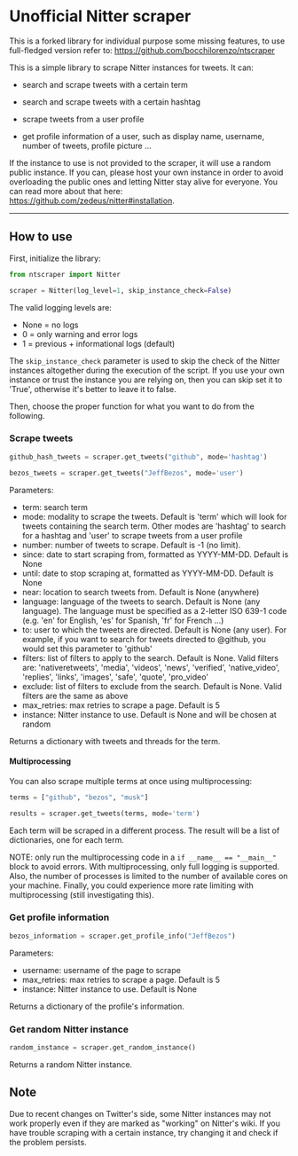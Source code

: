 # Unofficial Nitter scraper


This is a forked library for individual purpose some missing features, to use full-fledged version refer to:
https://github.com/bocchilorenzo/ntscraper


This is a simple library to scrape Nitter instances for tweets. It can:

- search and scrape tweets with a certain term

- search and scrape tweets with a certain hashtag

- scrape tweets from a user profile

- get profile information of a user, such as display name, username, number of tweets, profile picture ...

If the instance to use is not provided to the scraper, it will use a random public instance. If you can, please host your own instance in order to avoid overloading the public ones and letting Nitter stay alive for everyone. You can read more about that here: https://github.com/zedeus/nitter#installation.

---

## How to use

First, initialize the library:

```python
from ntscraper import Nitter

scraper = Nitter(log_level=1, skip_instance_check=False)
```
The valid logging levels are:
- None = no logs
- 0 = only warning and error logs
- 1 = previous + informational logs (default)

The `skip_instance_check` parameter is used to skip the check of the Nitter instances altogether during the execution of the script. If you use your own instance or trust the instance you are relying on, then you can skip set it to 'True', otherwise it's better to leave it to false.

Then, choose the proper function for what you want to do from the following.

### Scrape tweets

```python
github_hash_tweets = scraper.get_tweets("github", mode='hashtag')

bezos_tweets = scraper.get_tweets("JeffBezos", mode='user')
```

Parameters:
- term: search term
- mode: modality to scrape the tweets. Default is 'term' which will look for tweets containing the search term. Other modes are 'hashtag' to search for a hashtag and 'user' to scrape tweets from a user profile
- number: number of tweets to scrape. Default is -1 (no limit).
- since: date to start scraping from, formatted as YYYY-MM-DD. Default is None
- until: date to stop scraping at, formatted as YYYY-MM-DD. Default is None
- near: location to search tweets from. Default is None (anywhere)
- language: language of the tweets to search. Default is None (any language). The language must be specified as a 2-letter ISO 639-1 code (e.g. 'en' for English, 'es' for Spanish, 'fr' for French ...)
- to: user to which the tweets are directed. Default is None (any user). For example, if you want to search for tweets directed to @github, you would set this parameter to 'github'
- filters: list of filters to apply to the search. Default is None. Valid filters are: 'nativeretweets', 'media', 'videos', 'news', 'verified', 'native_video', 'replies', 'links', 'images', 'safe', 'quote', 'pro_video'
- exclude: list of filters to exclude from the search. Default is None. Valid filters are the same as above
- max_retries: max retries to scrape a page. Default is 5
- instance: Nitter instance to use. Default is None and will be chosen at random

Returns a dictionary with tweets and threads for the term.

#### Multiprocessing

You can also scrape multiple terms at once using multiprocessing:

```python
terms = ["github", "bezos", "musk"]

results = scraper.get_tweets(terms, mode='term')
```

Each term will be scraped in a different process. The result will be a list of dictionaries, one for each term.

NOTE: only run the multiprocessing code in a `if __name__ == "__main__"` block to avoid errors. With multiprocessing, only full logging is supported. Also, the number of processes is limited to the number of available cores on your machine. Finally, you could experience more rate limiting with multiprocessing (still investigating this).

### Get profile information

```python
bezos_information = scraper.get_profile_info("JeffBezos")
```

Parameters:
- username: username of the page to scrape
- max_retries: max retries to scrape a page. Default is 5
- instance: Nitter instance to use. Default is None

Returns a dictionary of the profile's information.

### Get random Nitter instance

```python
random_instance = scraper.get_random_instance()
```

Returns a random Nitter instance.

## Note

Due to recent changes on Twitter's side, some Nitter instances may not work properly even if they are marked as "working" on Nitter's wiki. If you have trouble scraping with a certain instance, try changing it and check if the problem persists.
